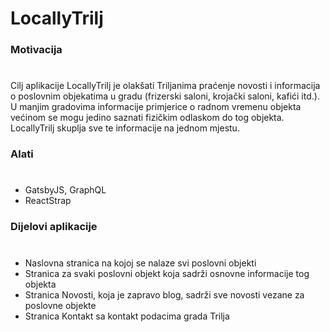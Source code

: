 # LocallyTrilj

### Motivacija
#
Cilj aplikacije LocallyTrilj je olakšati Triljanima praćenje novosti i informacija o poslovnim objekatima u gradu (frizerski saloni, krojački saloni, kafići itd.).  
U manjim gradovima informacije primjerice o radnom vremenu objekta većinom se mogu jedino saznati fizičkim odlaskom do tog objekta.  
LocallyTrilj skuplja sve te informacije na jednom mjestu.

### Alati
#
- GatsbyJS, GraphQL
- ReactStrap

### Dijelovi aplikacije
#
- Naslovna stranica na kojoj se nalaze svi poslovni objekti
- Stranica za svaki poslovni objekt koja sadrži osnovne informacije tog objekta
- Stranica Novosti, koja je zapravo blog, sadrži sve novosti vezane za poslovne objekte
- Stranica Kontakt sa kontakt podacima grada Trilja
